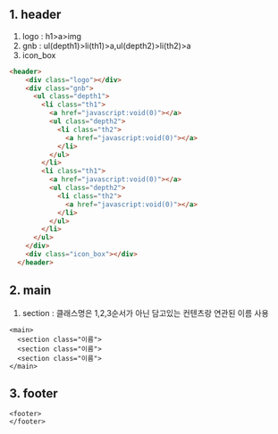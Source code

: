 ## 1. header
1. logo : h1>a>img
2. gnb : ul(depth1)>li(th1)>a,ul(depth2)>li(th2)>a
3. icon_box

```html
<header>
    <div class="logo"></div>
    <div class="gnb">
      <ul class="depth1">
        <li class="th1">
          <a href="javascript:void(0)"></a>
          <ul class="depth2">
            <li class="th2">
              <a href="javascript:void(0)"></a>
            </li>
          </ul>
        </li>
        <li class="th1">
          <a href="javascript:void(0)"></a>
          <ul class="depth2">
            <li class="th2">
              <a href="javascript:void(0)"></a>
            </li>
          </ul>
        </li>
      </ul>
    </div>
    <div class="icon_box"></div>
  </header>
```
## 2. main
1. section : 클래스명은 1,2,3순서가 아닌 담고있는 컨텐츠랑 연관된 이름 사용
```
<main>
  <section class="이름">
  <section class="이름">
  <section class="이름">
</main>
```

## 3. footer
```
<footer>
</footer>
```

